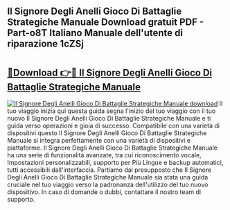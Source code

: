 ## Il Signore Degli Anelli Gioco Di Battaglie Strategiche Manuale Download gratuit PDF - Part-o8T Italiano Manuale dell'utente di riparazione 1cZSj

# <h2><a href="http://dffiw23.blite.top/?on=Il+Signore+Degli+Anelli+Gioco+Di+Battaglie+Strategiche+Manuale">🔗Download 👉🔴 Il Signore Degli Anelli Gioco Di Battaglie Strategiche Manuale</a></h2>

[![Il Signore Degli Anelli Gioco Di Battaglie Strategiche Manuale download](https://i.imgur.com/lujVjoI.png)](http://dffiw23.blite.top/?on=Il+Signore+Degli+Anelli+Gioco+Di+Battaglie+Strategiche+Manuale)
Il tuo viaggio inizia qui questa guida segna l'inizio del tuo viaggio con il tuo nuovo Il Signore Degli Anelli Gioco Di Battaglie Strategiche Manuale e ti guida verso operazioni e gioia di successo. Compatibile con una varietà di dispositivi questo Il Signore Degli Anelli Gioco Di Battaglie Strategiche Manuale si integra perfettamente con una varietà di dispositivi e piattaforme. Il Signore Degli Anelli Gioco Di Battaglie Strategiche Manuale ha una serie di funzionalità avanzate, tra cui riconoscimento vocale, Impostazioni personalizzabili, supporto per Più Lingue e backup automatici, tutti accessibili dall'interfaccia. Partiamo dal presupposto che Il Signore Degli Anelli Gioco Di Battaglie Strategiche Manuale sia stata una guida cruciale nel tuo viaggio verso la padronanza dell'utilizzo del tuo nuovo dispositivo. In caso di domande o dubbi, contattare il nostro team di supporto.
